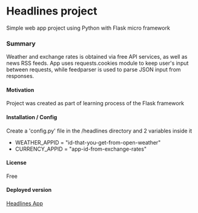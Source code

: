 # Headlines project
Simple web app project using Python with Flask micro framework

### Summary
Weather and exchange rates is obtained via free API services, as well as news RSS feeds.
App uses requests.cookies module to keep user's input between requests, while feedparser is used to parse JSON input from responses.

#### Motivation
Project was created as part of learning process of the Flask framework

#### Installation / Config
Create a 'config.py' file in the /headlines directory and 2 variables inside it
* WEATHER_APPID = "id-that-you-get-from-open-weather"
* CURRENCY_APPID = "app-id-from-exchange-rates"


#### License
Free

#### Deployed version
[Headlines App](https://headlines-upxolv537q-ey.a.run.app/)






